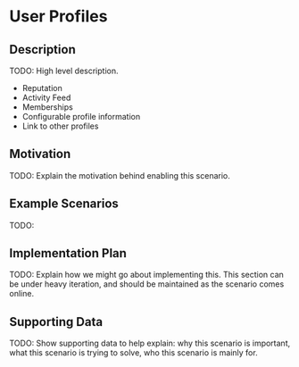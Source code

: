 # User Profiles  
## Description  
TODO: High level description.  
* Reputation  
* Activity Feed  
* Memberships  
* Configurable profile information  
* Link to other profiles  

## Motivation  
TODO: Explain the motivation behind enabling this scenario.  

## Example Scenarios  
TODO: 

## Implementation Plan  
TODO: Explain how we might go about implementing this. This section can be under heavy iteration, and should be maintained as the scenario comes online.  

## Supporting Data  
TODO: Show supporting data to help explain: why this scenario is important, what this scenario is trying to solve, who this scenario is mainly for.  
